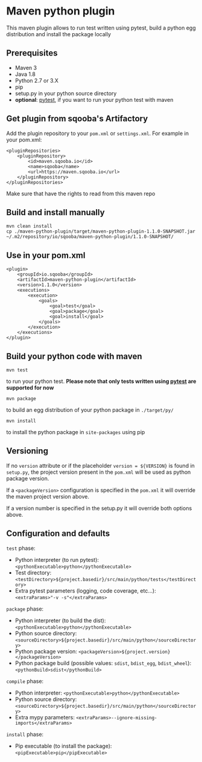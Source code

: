 # Maven python plugin

This maven plugin allows to run test written using pytest,
build a python egg distribution and install the package locally

## Prerequisites

* Maven 3
* Java 1.8
* Python 2.7 or 3.X
* pip
* setup.py in your python source directory
* __optional__: [pytest](https://docs.pytest.org/en/latest/usage.html), if you want to run your python test with maven

## Get plugin from sqooba's Artifactory

Add the plugin repository to your `pom.xml` or `settings.xml`. For example in your pom.xml:

    <pluginRepositories>
        <pluginRepository>
            <id>maven.sqooba.io</id>
            <name>sqooba</name>
            <url>https://maven.sqooba.io</url>
        </pluginRepository>
    </pluginRepositories>

Make sure that have the rights to read from this maven repo

## Build and install manually

    mvn clean install
    cp ./maven-python-plugin/target/maven-python-plugin-1.1.0-SNAPSHOT.jar ~/.m2/repository/io/sqooba/maven-python-plugin/1.1.0-SNAPSHOT/

## Use in your pom.xml

    <plugin>
        <groupId>io.sqooba</groupId>
        <artifactId>maven-python-plugin</artifactId>
        <version>1.1.0</version>
        <executions>
            <execution>
                <goals>
                    <goal>test</goal>
                    <goal>package</goal>
                    <goal>install</goal>
                </goals>
            </execution>
        </executions>
    </plugin>

## Build your python code with maven

    mvn test

to run your python test. __Please note that only tests written using [pytest](https://docs.pytest.org/en/latest/usage.html) are supported for now__

    mvn package

to build an egg distribution of your python package in `./target/py/`

    mvn install

to install the python package in `site-packages` using pip

## Versioning

If no `version` attribute or if the placeholder `version = ${VERSION}` is found in `setup.py`,
the project version present in the `pom.xml` will be used as python package version.

If a `<packageVersion>` configuration is specified in the `pom.xml` it will override
the maven project version above.

If a version number is specified in the setup.py it will override both options above.


## Configuration and defaults

`test` phase:
* Python interpreter (to run pytest): `<pythonExecutable>python</pythonExecutable>`
* Test directory: `<testDirectory>${project.basedir}/src/main/python/tests</testDirectory>`
* Extra pytest parameters (logging, code coverage, etc...): `<extraParams>"-v -s"</extraParams>`

`package` phase:

* Python interpreter (to build the dist): `<pythonExecutable>python</pythonExecutable>`
* Python source directory: `<sourceDirectory>${project.basedir}/src/main/python</sourceDirectory>`
* Python package version: `<packageVersion>${project.version}</packageVersion>`
* Python package build (possible values: `sdist`, `bdist_egg`, `bdist_wheel`): `<pythonBuild>sdist</pythonBuild>`

`compile` phase:

* Python interpreter: `<pythonExecutable>python</pythonExecutable>`
* Python source directory: `<sourceDirectory>${project.basedir}/src/main/python</sourceDirectory>`
* Extra mypy parameters: `<extraParams>--ignore-missing-imports</extraParams>`


`install` phase:

* Pip executable (to install the package): `<pipExecutable>pip</pipExecutable>`
